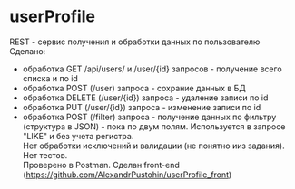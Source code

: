 # userProfile
REST - сервис получения и обработки данных по пользователю<br>
Сделано: <br>
 - обработка GET /api/users/ и /user/{id} запросов - получение всего списка и по id<br>
 - обработка POST (/user)  запроса - сохрание данных в БД<br>
 - обработка DELETE (/user/{id}) запроса - удаление записи по id<br>
 - обработка PUT (/user/{id}) запроса - изменение записи по id<br>
 - обработка POST (/filter) запроса - получение данных по фильтру (структура в JSON) - пока по двум полям. Используется в запросе "LIKE" и без учета регистра.<br>
 Нет обработки исключений и валидации (не понятно ииз задания). <br>
 Нет тестов.<br>
 Проверено в Postman. Сделан front-end (https://github.com/AlexandrPustohin/userProfile_front)<br>
